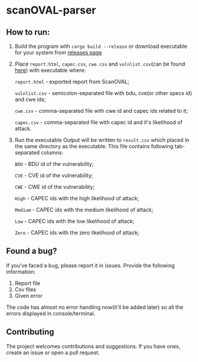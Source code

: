 # scanOVAL-parser

## How to run:
1. Build the program with `cargo build --release` or download executable for your system from [releases page](https://github.com/Nikolay186/scanOVAL-parser/releases)
2. Place `report.html`, `capec.csv`, `cwe.csv` and `vulnlist.csv`(can be found [here](https://drive.google.com/file/d/1qpauKzEZRhWc57zmvnfVhePOEsOAUpCD/view?usp=sharing)) with executable where:
  
    `report.html` - exported report from ScanOVAL;
    
    `vulnlist.csv` - semicolon-separated file with bdu, cve(or other specs id) and cwe ids;
    
    `cwe.csv` - comma-separated file with cwe id and capec ids related to it;
    
    `capec.csv` - comma-separated file with capec id and it's likelihood of attack.
  
3. Run the executable
Output will be written to `result.csv` which placed in the same directory as the executable. 
This file contains following tab-separated columns:

    `BDU` - BDU id of the vulnerability;
  
    `CVE` - CVE id of the vulnerability;
  
    `CWE` - CWE id of the vulnerability;
  
    `High` - CAPEC ids with the high likelihood of attack;
  
    `Medium` - CAPEC ids with the medium likelihood of attack;
  
    `Low` - CAPEC ids with the low likelihood of attack;
  
    `Zero` - CAPEC ids with the zero likelihood of attack;

## Found a bug?
If you've faced a bug, please report it in issues. Provide the following information:
  1. Report file
  2. Csv files
  3. Given error

The code has almost no error handling now(it'll be added later) so all the errors displayed in console/terminal.

## Contributing
The project welcomes contributions and suggestions. If you have ones, create an issue or open a pull request.
